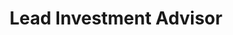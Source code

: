 ---
name:       Asad Sultan
username:   Asad-Sultan
title:      Lead Investment Advisor 
image:      assets/img/team/asad.png
bio:        "30 yrs in equities and capital markets. Exec roles: Citibank, Daiwa, Macquarie Bank, Cantor Fitzgerald. Co-founded ventures: Malaysia (solar, renewable energy), Hollywood (media, entertainment, incl: cross-border film fund). Ventures studio: early stage investments in sunrise technologies."
website:    https://verdana.io/
# Additional Roles
mentor:     advisor
---